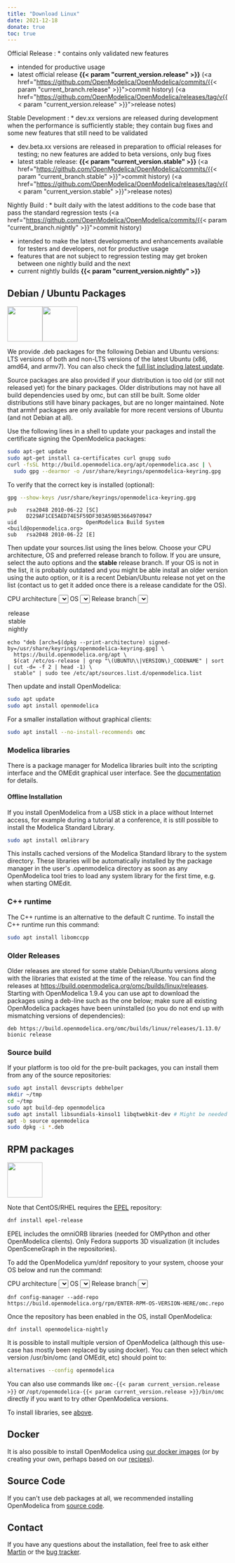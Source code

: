```yaml
---
title: "Download Linux"
date: 2021-12-18
donate: true
toc: true
---
```


Official Release
: * contains only validated new features
  * intended for productive usage
  * latest official release **<span id="omc-version-release">{{< param "current_version.release" >}}</span>** (<a href="https://github.com/OpenModelica/OpenModelica/commits/{{< param "current_branch.release" >}}">commit history</a>) (<a href="https://github.com/OpenModelica/OpenModelica/releases/tag/v{{< param "current_version.release" >}}">release notes</a>)

Stable Development
: * dev.xx versions are released during development when the performance is sufficiently stable; they contain bug fixes and some new features that still need to be validated
  * dev.beta.xx versions are released in preparation to official releases for testing; no new features are added to beta versions, only bug fixes
  * latest stable release: **<span id="omc-version-stable">{{< param "current_version.stable" >}}** (<a href="https://github.com/OpenModelica/OpenModelica/commits/{{< param "current_branch.stable" >}}">commit history</a>) (<a href="https://github.com/OpenModelica/OpenModelica/releases/tag/v{{< param "current_version.stable" >}}">release notes</a>)

Nightly Build
: * built daily with the latest additions to the code base that pass the standard regression tests (<a href="https://github.com/OpenModelica/OpenModelica/commits/{{< param "current_branch.nightly" >}}">commit history</a>)
  * intended to make the latest developments and enhancements available for testers and developers, not for productive usage
  * features that are not subject to regression testing may get broken between one nightly build and the next
  * current nightly builds **<span id="omc-version-nightly">{{< param "current_version.nightly" >}}**

## Debian / Ubuntu Packages

<script>
var getJSON = function(url, callback) {
  var xhr = new XMLHttpRequest();
  xhr.open('GET', url, true);
  xhr.responseType = 'json';
  xhr.onload = function() {
  var status = xhr.status;
  if (status === 200) {
    callback(null, xhr.response);
  } else {
    callback(status, xhr.response);
  }
  };
  xhr.send();
};
var omLinuxAPIData;
function escapeHtml(unsafe)
{
  return unsafe
         .replace(/&/g, "&amp;")
         .replace(/</g, "&lt;")
         .replace(/>/g, "&gt;")
         .replace(/"/g, "&quot;")
         .replace(/\\/g, "&Backslash;")
         .replace(/'/g, "&#039;");
}
var selectedDebArch = function() {
  var archSelect = document.getElementById("deb-arch-select");
  document.getElementById("deb-arch").innerHTML = archSelect.value;
  var codenameSelect = ['<option value="$('+escapeHtml('cat /etc/os-release | grep "\(UBUNTU\\|VERSION\)_CODENAME" | sort | cut -d= -f 2 | head -1')+')" selected>(auto)</option>'];
  var value = archSelect.value;
  if (value.startsWith("$")) {
    value = "amd64";
  }
  codenameSelect = codenameSelect.concat(omLinuxAPIData.deb[value].map(key => '<option value="'+key+'">'+key+'</option>'));
  document.getElementById("deb-codename-select").innerHTML=codenameSelect.join("\n");
  selectedDebCodename();
};
var selectedRpmArch = function() {
  var archSelect = document.getElementById("rpm-arch-select");
  var codenameSelect = [];
  var value = archSelect.value;
  codenameSelect = codenameSelect.concat(Object.keys(omLinuxAPIData.rpm[value]).reverse().map(key => '<option value="'+key+'">'+key+'</option>'));
  document.getElementById("rpm-codename-select").innerHTML=codenameSelect.join("\n");
  selectedRpmCodename();
};
var detectedArch = function(debArch) {
  var debArchSelect = ['<option value="$(dpkg --print-architecture)">(auto)</option>'];
  debArchSelect = debArchSelect.concat(Object.keys(omLinuxAPIData.deb).map(function (key) {
    return '<option value="'+key+(key==debArch ? '" selected' : '"')+'>'+key+'</option>'
  }));
  var rpmArchSelect = [];
  rpmArchSelect = rpmArchSelect.concat(Object.keys(omLinuxAPIData.rpm).map(function (key) {
    return '<option value="'+key+(key==debArch ? '" selected' : '"')+'>'+key+'</option>'
  }));
  document.getElementById("deb-arch-select").innerHTML=debArchSelect.join("\n");
  document.getElementById("rpm-arch-select").innerHTML=rpmArchSelect.join("\n");
  selectedDebArch();
  selectedRpmArch();
}
var selectedDebCodename = function() {
  var codenameSelect = document.getElementById("deb-codename-select");
  document.getElementById("deb-codename").innerHTML=codenameSelect.value;
};
var selectedRpmCodename = function() {
  var codeNameValue=document.getElementById("rpm-codename-select").value;
  document.getElementById("rpm-os").innerHTML=codeNameValue;
  var codenameSelect = [];
  var archValue = document.getElementById("rpm-arch-select").value;
  codenameSelect = codenameSelect.concat(omLinuxAPIData.rpm[archValue][codeNameValue].reverse().map(key => '<option value="'+key+'">'+key+'</option>'));
  document.getElementById("rpm-branch-select").innerHTML=codenameSelect.join("\n");
  selectedRpmBranch();
};
var selectedBranch = function() {
  var branchSelect = document.getElementById("deb-branch-select");
  document.getElementById("deb-branch").innerHTML=branchSelect.value;
}
var selectedRpmBranch = function() {
  var branchSelect = document.getElementById("rpm-branch-select");
  document.getElementById("rpm-branch").innerHTML=branchSelect.value;
}
getJSON('/api/linux.json', function(err, data) {
  omLinuxAPIData = data;
  var debOSNames = "";
  if (err !== null) {
    debOSNames = "Failed to load list of OSes: " + err;
  } else {
    debOSNames = omLinuxAPIData["deb"]["amd64"].join(", ");
    try {
      var arch = navigator.userAgentData.getHighEntropyValues([ "architecture", "bitness" ]);
      arch.then(function (arch) {
        console.log(arch);
        var debArch = "amd64";
        if (arch.architecture == 'x86') {
          if (arch.bitness == 64) {
            debArch = "amd64";
          }
          if (arch.bitness == 32) {
            debArch = "i386";
          }
        } else if (arch.architecture == 'arm') {
          if (arch.bitness == 64) {
            debArch = "arm64";
          }
          if (arch.bitness == 32) {
            debArch = "armhf";
          }
        }
        detectedArch(debArch);
      });
    } catch (error) {
      console.error(error);
      detectedArch("amd64");
    }
  }
  document.getElementById("debian-os-names").innerHTML=debOSNames;
  document.getElementById("omc-version-release").innerHTML=omLinuxAPIData.version.release;
  document.getElementById("omc-version-stable").innerHTML=omLinuxAPIData.version.stable;
  document.getElementById("omc-version-nightly").innerHTML=omLinuxAPIData.version.nightly;
});
</script>

<p><img style="vertical-align: baseline;" src="/images/ubuntu-logo.gif" alt="" width="80" height="80" border="0" /><img style="vertical-align: baseline;" src="/images/debian_splash.png" alt="" width="80" height="80" border="0" /></p>

We provide .deb packages for the following Debian and Ubuntu versions:
<span id="debian-os-names">LTS versions of both and non-LTS versions of the latest Ubuntu (x86, amd64, and armv7). You can also check the <a href="https://build.openmodelica.org/apt/dists/">full list including latest update</a></span>.

Source packages are also provided if your distribution is too old (or still not released yet) for the binary packages. Older distributions may not have all build dependencies used by omc, but can still be built. Some older distributions still have binary packages, but are no longer maintained. Note that armhf packages are only available for more recent versions of Ubuntu (and not Debian at all).

Use the following lines in a shell to update your packages and install the certificate signing the OpenModelica packages:

```bash
sudo apt-get update
sudo apt-get install ca-certificates curl gnupg sudo
curl -fsSL http://build.openmodelica.org/apt/openmodelica.asc | \
  sudo gpg --dearmor -o /usr/share/keyrings/openmodelica-keyring.gpg
```

To verify that the correct key is installed (optional):

```bash
gpg --show-keys /usr/share/keyrings/openmodelica-keyring.gpg
```

```text
pub   rsa2048 2010-06-22 [SC]
      D229AF1CE5AED74E5F59DF303A59B53664970947
uid                      OpenModelica Build System <build@openmodelica.org>
sub   rsa2048 2010-06-22 [E]
```

Then update your sources.list using the lines below.
Choose your CPU architecture, OS and preferred release branch to follow.
If you are unsure, select the auto options and the **stable** release branch.
If your OS is not in the list, it is probably outdated and you might be able install an older version using the auto option, or it is a recent Debian/Ubuntu release not yet on the list (contact us to get it added once there is a release candidate for the OS).

CPU architecture <select label="CPU architecture" id="deb-arch-select" onChange="selectedDebArch()"></select>
OS <select id="deb-codename-select" onChange="selectedDebCodename()"></select>
Release branch <select id="deb-branch-select" onChange="selectedBranch()">
  <option value="release">release</option>
  <option value="stable" selected>stable</option>
  <option value="nigthly">nightly</option>
</select>


<div class="highlight"><pre tabindex="0" class="chroma">
<code>echo "deb [arch=<span id="deb-arch">$(dpkg --print-architecture)</span> signed-by=/usr/share/keyrings/openmodelica-keyring.gpg] \
  https://build.openmodelica.org/apt \
  <span id="deb-codename">$(cat /etc/os-release | grep "\(UBUNTU\\|VERSION\)_CODENAME" | sort | cut -d= -f 2 | head -1)</span> \
  <span id="deb-branch">stable</span>" | sudo tee /etc/apt/sources.list.d/openmodelica.list</code>
</pre></div>


Then update and install OpenModelica:

```bash
sudo apt update
sudo apt install openmodelica
```

For a smaller installation without graphical clients:

```bash
sudo apt install --no-install-recommends omc
```

### Modelica libraries

There is a package manager for Modelica libraries built into the scripting interface and the OMEdit graphical user interface. See the [documentation](/doc/OpenModelicaUsersGuide/latest/packagemanager.html) for details.

#### Offline Installation

If you install OpenModelica from a USB stick in a place without Internet access, for example during a tutorial at a conference, it is still possible to install the Modelica Standard Library.


```bash
sudo apt install omlibrary
```

This installs cached versions of the Modelica Standard library to the system directory.
These libraries will be automatically installed by the package manager in the user's .openmodelica directory as soon as any OpenModelica tool tries to load any system library for the first time, e.g. when starting OMEdit.

### C++ runtime

The C++ runtime is an alternative to the default C runtime. To install the C++ runtime run this command:

```bash
sudo apt install libomccpp
```

### Older Releases

Older releases are stored for some stable Debian/Ubuntu versions along with the libraries that existed at the time of the release.
You can find the releases at <a href="https://build.openmodelica.org/omc/builds/linux/releases" style="font-size: 12.16px;">https://build.openmodelica.org/omc/builds/linux/releases</a>.
Starting with OpenModelica 1.9.4 you can use apt to download the packages using a deb-line such as the one below; make sure all existing OpenModelica packages have been uninstalled (so you do not end up with mismatching versions of dependencies):

```text
deb https://build.openmodelica.org/omc/builds/linux/releases/1.13.0/ bionic release
```

### Source build

If your platform is too old for the pre-built packages, you can install them from any of the source repositories:

```bash
sudo apt install devscripts debhelper
mkdir ~/tmp
cd ~/tmp
sudo apt build-dep openmodelica
sudo apt install libsundials-kinsol1 libqtwebkit-dev # Might be needed depending on platform
apt -b source openmodelica
sudo dpkg -i *.deb
```

## RPM packages

<p><img style="vertical-align: baseline;" src="/images/rpm-package.png" alt="" width="80" height="80" border="0" /></p>

Note that CentOS/RHEL requires the [EPEL](https://fedoraproject.org/wiki/EPEL) repository:

```bash
dnf install epel-release
```

EPEL includes the omniORB libraries (needed for OMPython and other OpenModelica clients).
Only Fedora supports 3D visualization (it includes OpenSceneGraph in the repositories).

To add the OpenModelica yum/dnf repository to your system, choose your OS below and run the command:

CPU architecture <select label="CPU architecture" id="rpm-arch-select" onChange="selectedRpmArch()"></select>
OS <select id="rpm-codename-select" onChange="selectedRpmCodename()"></select>
Release branch <select id="rpm-branch-select" onChange="selectedRpmBranch()">
</select>

<div class="highlight"><pre tabindex="0" class="chroma">
<code>dnf config-manager --add-repo https://build.openmodelica.org/rpm/<span id="rpm-os">ENTER-RPM-OS-VERSION-HERE</span>/omc.repo</code>
</pre></div>

Once the repository has been enabled in the OS, install OpenModelica:

<div class="highlight"><pre tabindex="0" class="chroma">
<code>dnf install <span id="rpm-branch">openmodelica-nightly</span></code>
</pre></div>

It is possible to install multiple version of OpenModelica (although this use-case has mostly been replaced by using docker).
You can then select which version /usr/bin/omc (and OMEdit, etc) should point to:

```bash
alternatives --config openmodelica
```

You can also use commands like `omc-{{< param current_version.release >}}` or `/opt/openmodelica-{{< param current_version.release >}}/bin/omc` directly if you want to try other OpenModelica versions.

To install libraries, see [above](#modelica-libraries).

## Docker

It is also possible to install OpenModelica using [our docker images](https://hub.docker.com/r/openmodelica/openmodelica/tags) (or by creating your own, perhaps based on our [recipes](https://github.com/OpenModelica/OpenModelicaDockerImages/branches)).

## Source Code

If you can't use deb packages at all, we recommended installing OpenModelica from <a href="/developersresources/source-code">source code</a>.

## Contact

If you have any questions about the installation, feel free to ask either <a href="http://www.ida.liu.se/%7Emarsj/">Martin</a> or the <a href="https://github.com/OpenModelica/OpenModelica">bug tracker</a>.
